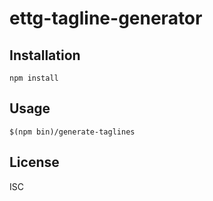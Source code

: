 # ettg-tagline-generator

## Installation

    npm install

## Usage

    $(npm bin)/generate-taglines

## License
ISC
